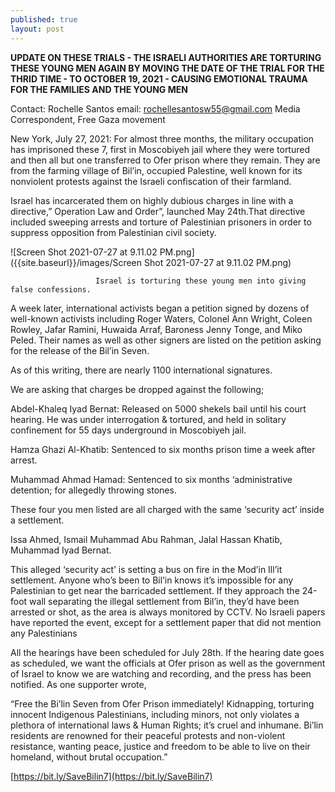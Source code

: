 ```yaml
---
published: true
layout: post
---
```

**UPDATE ON THESE TRIALS - THE ISRAELI AUTHORITIES ARE TORTURING THESE YOUNG MEN AGAIN BY MOVING THE DATE OF THE TRIAL FOR THE THRID TIME - TO OCTOBER 19, 2021 - CAUSING EMOTIONAL TRAUMA FOR THE FAMILIES AND THE YOUNG MEN**

Contact: Rochelle Santos email: rochellesantosw55@gmail.com
Media Correspondent, Free Gaza movement

New York, July 27, 2021: For almost three months, the military occupation has imprisoned these 7, first in Moscobiyeh jail where they were tortured and then all but  one transferred to Ofer prison where they remain. They are from the farming village of Bil’in, occupied Palestine, well known for its nonviolent protests against the Israeli confiscation of their farmland.

Israel has incarcerated them on highly dubious charges in line with a directive,” Operation Law and Order”, launched May 24th.That directive included sweeping arrests and torture of Palestinian prisoners in order to suppress opposition from Palestinian civil society.

![Screen Shot 2021-07-27 at 9.11.02 PM.png]({{site.baseurl}}/images/Screen Shot 2021-07-27 at 9.11.02 PM.png)

                       Israel is torturing these young men into giving false confessions.

A week later, international activists began a petition signed by dozens of well-known activists including Roger Waters, Colonel Ann Wright, Coleen Rowley, Jafar Ramini, Huwaida Arraf, Baroness Jenny Tonge, and Miko Peled. Their names as well as other signers are listed on the petition asking for the release of the Bil’in Seven.

As of this writing, there are nearly 1100 international signatures.

We are asking that charges be dropped against the following;

Abdel-Khaleq Iyad Bernat: Released on 5000 shekels bail until his court hearing. He was under interrogation & tortured, and held in solitary confinement for 55 days  underground in Moscobiyeh jail.                            

Hamza Ghazi Al-Khatib: Sentenced to six months prison time a week after arrest.

Muhammad Ahmad Hamad: Sentenced to six months ‘administrative detention; for allegedly throwing stones.

These four you men listed are all charged with the same ‘security act’ inside a settlement.

Issa Ahmed, Ismail Muhammad Abu Rahman, Jalal Hassan Khatib, Muhammad Iyad Bernat.

This alleged ‘security act’ is setting a bus on fire in the Mod’in Ill’it settlement. Anyone who’s been to Bil’in knows it’s impossible for any Palestinian to get near the barricaded settlement. If they approach the 24-foot wall separating the illegal settlement from Bil’in, they’d have been arrested or shot, as the area is always monitored by CCTV. No Israeli papers have reported the event, except for a settlement paper that did not mention any Palestinians

All the hearings have been scheduled for July 28th. If the hearing date goes as scheduled, we want the officials at Ofer prison as well as the government of Israel to know we are watching and recording, and the press has been notified. As one supporter wrote,

“Free the Bi’lin Seven from Ofer Prison immediately! Kidnapping, torturing innocent Indigenous Palestinians, including minors, not only violates a plethora of international laws & Human Rights; it’s cruel and inhumane. Bi’lin residents are renowned for their peaceful protests and non-violent resistance, wanting peace, justice and freedom to be able to live on their homeland, without brutal occupation.”

[https://bit.ly/SaveBilin7](https://bit.ly/SaveBilin7)
